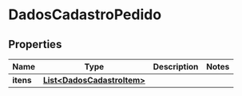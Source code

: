 # DadosCadastroPedido

## Properties
Name | Type | Description | Notes
------------ | ------------- | ------------- | -------------
**itens** | [**List&lt;DadosCadastroItem&gt;**](DadosCadastroItem.md) |  | 
